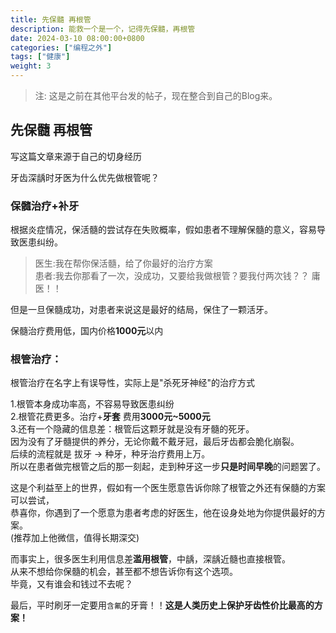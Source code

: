 ```yaml
---
title: 先保髓 再根管
description: 能救一个是一个，记得先保髓，再根管
date: 2024-03-10 08:00:00+0800
categories: ["编程之外"]
tags: ["健康"]
weight: 3
---
```


> 注: 这是之前在其他平台发的帖子，现在整合到自己的Blog来。

## 先保髓 再根管

写这篇文章来源于自己的切身经历

牙齿深龋时牙医为什么优先做根管呢？


### 保髓治疗+补牙


根据炎症情况，保活髓的尝试存在失败概率，假如患者不理解保髓的意义，容易导致医患纠纷。  
> 医生:我在帮你保活髓，给了你最好的治疗方案  
患者:我去你那看了一次，没成功，又要给我做根管？要我付两次钱？？ 庸医！！

但是一旦保髓成功，对患者来说这是最好的结局，保住了一颗活牙。  

保髓治疗费用低，国内价格**1000元**以内

### 根管治疗：
根管治疗在名字上有误导性，实际上是"杀死牙神经"的治疗方式

1.根管本身成功率高，不容易导致医患纠纷  
2.根管花费更多。治疗+**牙套** 费用**3000元~5000元**  
3.还有一个隐藏的信息差：根管后这颗牙就是没有牙髓的死牙。  
因为没有了牙髓提供的养分，无论你戴不戴牙冠，最后牙齿都会脆化崩裂。  
后续的流程就是 拔牙 -> 种牙，种牙治疗费用上万。  
所以在患者做完根管之后的那一刻起，走到种牙这一步**只是时间早晚**的问题罢了。

这是个利益至上的世界，假如有一个医生愿意告诉你除了根管之外还有保髓的方案可以尝试，  
恭喜你，你遇到了一个愿意为患者考虑的好医生，他在设身处地为你提供最好的方案。  
(推荐加上他微信，值得长期深交)

而事实上，很多医生利用信息差**滥用根管**，中龋，深龋近髓也直接根管。  
从来不想给你保髓的机会，甚至都不想告诉你有这个选项。  
毕竟，又有谁会和钱过不去呢？

最后，平时刷牙一定要用`含氟`的牙膏！！**这是人类历史上保护牙齿性价比最高的方案！**